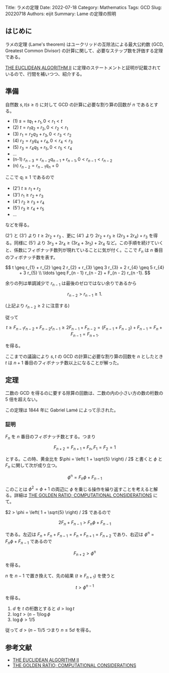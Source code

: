 Title: ラメの定理
Date: 2022-07-18
Category: Mathematics
Tags: GCD
Slug: 20220718
Authors: eijit
Summary: Lame の定理の照明

## はじめに

ラメの定理 (Lame's theorem) はユークリッドの互除法による最大公約数 (GCD, Greatest Common Divisor) の計算に関して、必要なステップ数を評価する定理である。

[THE EUCLIDEAN ALGORITHM II](https://www.fq.math.ca/Scanned/2-2/thoro.pdf) に定理のステートメントと証明が記載されているので、行間を補いつつ、紹介する。

## 準備

自然数 $s, t \left( s \geq t \right)$ に対して GCD の計算に必要な割り算の回数が $n$ であるとする。

* (1) $s     = t     q_{1} + r_{1}, 0 < r_{1} < t$
* (2) $t     = r_{1} q_{2} + r_{2}, 0 < r_{2} < r_{1}$
* (3) $r_{1} = r_{2} q_{3} + r_{3}, 0 < r_{3} < r_{2}$
* (4) $r_{2} = r_{3} q_{4} + r_{4}, 0 < r_{4} < r_{3}$
* (5) $r_{3} = r_{4} q_{5} + r_{5}, 0 < r_{5} < r_{4}$
* $\ldots$
* (n-1) $r_{n-3} = r_{n-2} q_{n-1} + r_{n-1}, 0 < r_{n-1} < r_{n-2}$
* (n) $r_{n-2} = r_{n-1} q_{n} + 0$

ここで $q_{i} \geq 1$ であるので

* (2') $t     \geq r_{1} + r_{2}$
* (3') $r_{1} \geq r_{2} + r_{3}$
* (4') $r_{2} \geq r_{3} + r_{4}$
* (5') $r_{3} \geq r_{4} + r_{5}$
* $\ldots$

などを得る。

(2') と (3') より $t \geq 2 r_{2} + r_{3}$ 、更に (4') より $2 r_{2} + r_{3} \geq \left( 2 r_{3} + 2 r_{4} \right) + r_{3}$ を得る。同様に (5') より $3 r_{3} + 2 r_{4} \geq \left( 3 r_{4} + 3 r_{5} \right) + 2 r_{4}$ など。この手順を続けていくと、係数にフィボナッチ数列が現れていることに気が付く。ここで $F_{n}$ は $n$ 番目のフィボナッチ数を表す。

$$
t \geq r_{1} + r_{2} \geq 2 r_{2} + r_{3} \geq 3 r_{3} + 2 r_{4} \geq 5 r_{4} + 3 r_{5} \\
\ldots \geq F_{n - 1} r_{n - 2} + F_{n - 2} r_{n  -1}.
$$

余りの列は単調減少で $r_{n - 1}$ は最後のゼロではない余りであるから

$$
r_{n - 2} > r_{n - 1} \geq 1.
$$

(上記より $r_{n - 2} \geq 2$ に注意する)

従って

$$
t \geq F_{n - 1} r_{n - 2} + F_{n - 2} r_{n - 1} \geq 2 F_{n - 1} + F_{n - 2} = \left( F_{n - 1} + F_{n - 2} \right) + F_{n - 1} = F_{n} + F_{n - 1} = F_{n + 1}.
$$

を得る。

ここまでの議論により $s, t$ の GCD の計算に必要な割り算の回数を $n$ としたとき $t$ は $n + 1$ 番目のフィボナッチ数以上になることが解った。

## 定理

二数の GCD を得るのに要する除算の回数は、二数の内の小さい方の数の桁数の 5 倍を超えない。

この定理は 1844 年に Gabriel Lamé によって示された。

### 証明

$F_n$ を $n$ 番目のフィボナッチ数とする。つまり

$$
F_{n + 2} = F_{n + 1} + F_{n}, F_1 = F_2 = 1
$$

とする。この時、黄金比を $\phi = \left( 1 + \sqrt{5} \right) / 2$ と書くと $\phi$ と $F_{n}$ に関して次が成り立つ。

$$
\phi^{n} = F_{n} \phi + F_{n - 1}
$$

このことは $\phi^{2} = \phi + 1$ の両辺に $\phi$ を乗じる操作を繰り返すことを考えると解る。詳細は [THE GOLDEN RATIO; COMPUTATIONAL CONSIDERATIONS](https://www.fq.math.ca/Scanned/1-3/thoro.pdf) にて。

$2 > \phi = \left( 1 + \sqrt{5} \right) / 2$ であるので

$$
2 F_{n} + F_{n-1} > F_{n} \phi + F_{n - 1}
$$

である。左辺は $F_{n} + F_{n} + F_{n-1} = F_{n} + F_{n + 1} = F_{n + 2}$ であり、右辺は $\phi^{n} = F_{n} \phi + F_{n - 1}$ であるので

$$
F_{n + 2} > \phi^{n}
$$

を得る。

$n$ を $n - 1$ で置き換えて、先の結果 ($t \geq F_{n + 1}$) を使うと

$$
t > \phi^{n - 1}
$$

を得る。

1. $d$ を $t$ の桁数とすると $d > \log t$
1. $\log t > \left(n - 1 \right) \log \phi$
1. $\log \phi > 1 / 5$

従って $d > \left(n - 1 \right)/5$ つまり $n \le 5 d$ を得る。

## 参考文献

* [THE EUCLIDEAN ALGORITHM II](https://www.fq.math.ca/Scanned/2-2/thoro.pdf)
* [THE GOLDEN RATIO; COMPUTATIONAL CONSIDERATIONS](https://www.fq.math.ca/Scanned/1-3/thoro.pdf)
